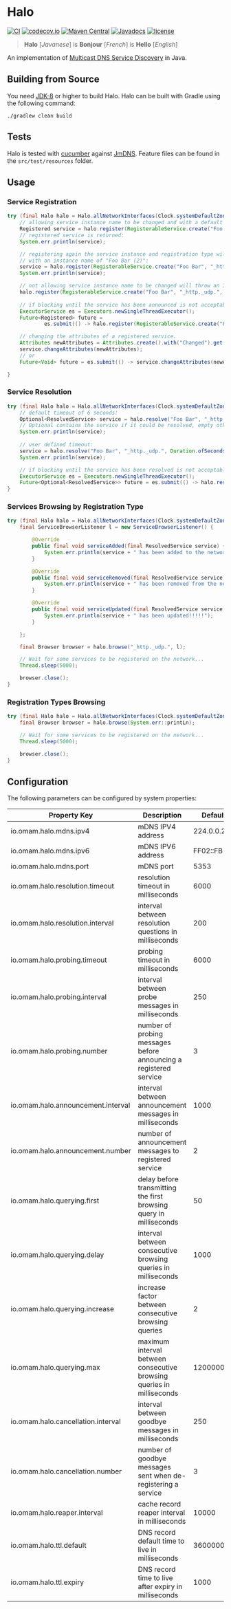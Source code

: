 # Halo

[![CI](https://github.com/ofmooseandmen/halo/workflows/CI/badge.svg)](https://github.com/ofmooseandmen/halo/actions?query=workflow%3ACI)
[![codecov.io](https://codecov.io/github/ofmooseandmen/halo/branches/master/graphs/badge.svg)](https://codecov.io/github/ofmooseandmen/halo)
[![Maven Central](https://img.shields.io/maven-central/v/com.github.ofmooseandmen/halo.svg)](http://search.maven.org/#search%7Cga%7C1%7Cg%3A%22com.github.ofmooseandmen%22%20AND%20a%3A%22halo%22)
[![Javadocs](https://www.javadoc.io/badge/com.github.ofmooseandmen/halo.svg?color=lightgrey)](https://www.javadoc.io/doc/com.github.ofmooseandmen/halo)
[![license](https://img.shields.io/badge/license-BSD3-lightgray.svg)](https://opensource.org/licenses/BSD-3-Clause)

> __Halo__ [_Javanese_] is __Bonjour__ [_French_] is __Hello__ [_English_]

An implementation of [Multicast DNS Service Discovery](https://en.wikipedia.org/wiki/Zero-configuration_networking#Service_discovery) in Java.

## Building from Source

You need [JDK-8](http://jdk.java.net/8) or higher to build Halo.
Halo can be built with Gradle using the following command:

```
./gradlew clean build
```

## Tests

Halo is tested with [cucumber](https://cucumber.io) against [JmDNS](https://github.com/jmdns/jmdns). Feature files can be found in the `src/test/resources` folder.

## Usage

### Service Registration

```java
try (final Halo halo = Halo.allNetworkInterfaces(Clock.systemDefaultZone())) {
    // allowing service instance name to be changed and with a default TTL of 1 hour:
    Registered service = halo.register(RegisterableService.create("Foo Bar", "_http._udp.", 8009).get());
    // registered service is returned:
    System.err.println(service);

    // registering again the service instance and registration type will return a service
    // with an instance name of "Foo Bar (2)":
    service = halo.register(RegisterableService.create("Foo Bar", "_http._udp.", 8010).get());
    System.err.println(service);

    // not allowing service instance name to be changed will throw an IOException at this point:
    halo.register(RegisterableService.create("Foo Bar", "_http._udp.", 8011).get(), false);
    
    // if blocking until the service has been announced is not acceptable:
    ExecutorService es = Executors.newSingleThreadExecutor();
    Future<Registered> future =
            es.submit(() -> halo.register(RegisterableService.create("Future", "_http._udp.", 8009).get()));

    // changing the attributes of a registered service.
    Attributes newAttributes = Attributes.create().with("Changed").get();
    service.changeAttributes(newAttributes);
    // or
    Future<Void> future = es.submit(() -> service.changeAttributes(newAttributes));

}
```

### Service Resolution

```java
try (final Halo halo = Halo.allNetworkInterfaces(Clock.systemDefaultZone())) {
    // default timeout of 6 seconds:
    Optional<ResolvedService> service = halo.resolve("Foo Bar", "_http._udp.");
    // Optional contains the service if it could be resolved, empty otherwise:
    System.err.println(service);
    
    // user defined timeout:
    service = halo.resolve("Foo Bar", "_http._udp.", Duration.ofSeconds(1));
    System.err.println(service);

    // if blocking until the service has been resolved is not acceptable:
    ExecutorService es = Executors.newSingleThreadExecutor();
    Future<Optional<ResolvedService>> future = es.submit(() -> halo.resolved("Foo Bar", "_http._udp."));
}
```

### Services Browsing by Registration Type

```java
try (final Halo halo = Halo.allNetworkInterfaces(Clock.systemDefaultZone())) {
    final ServiceBrowserListener l = new ServiceBrowserListener() {

        @Override
        public final void serviceAdded(final ResolvedService service) {
            System.err.println(service + " has been added to the network!!!!!");
        }

        @Override
        public final void serviceRemoved(final ResolvedService service) {
            System.err.println(service + " has been removed from the network!!!!!");
        }

        @Override
        public final void serviceUpdated(final ResolvedService service) {
            System.err.println(service + " has been updated!!!!!");
        }

    };

    final Browser browser = halo.browse("_http._udp.", l);

    // Wait for some services to be registered on the network...
    Thread.sleep(5000);

    browser.close();
}
```

### Registration Types Browsing

```java
try (final Halo halo = Halo.allNetworkInterfaces(Clock.systemDefaultZone())) {
    final Browser browser = halo.browse(System.err::printLn);

    // Wait for some services to be registered on the network...
    Thread.sleep(5000);

    browser.close();
}
```

## Configuration
The following parameters can be configured by system properties:

| Property Key                       | Description                                                           | Default     |
| ---------------------------------- | --------------------------------------------------------------------- | ----------- |
| io.omam.halo.mdns.ipv4             | mDNS IPV4 address                                                     | 224.0.0.251 |
| io.omam.halo.mdns.ipv6             | mDNS IPV6 address                                                     | FF02::FB    |
| io.omam.halo.mdns.port             | mDNS port                                                             | 5353        |
| io.omam.halo.resolution.timeout    | resolution timeout in milliseconds                                    | 6000        |
| io.omam.halo.resolution.interval   | interval between resolution questions in milliseconds                 | 200         |
| io.omam.halo.probing.timeout       | probing timeout in milliseconds                                       | 6000        |
| io.omam.halo.probing.interval      | interval between probe messages in milliseconds                       | 250         |
| io.omam.halo.probing.number        | number of probing messages before announcing a registered service     | 3           |
| io.omam.halo.announcement.interval | interval between announcement messages in milliseconds                | 1000        |
| io.omam.halo.announcement.number   | number of announcement messages to registered service                 | 2           |
| io.omam.halo.querying.first        | delay before transmitting the first browsing query in milliseconds    | 50          |
| io.omam.halo.querying.delay        | interval between consecutive browsing queries in milliseconds         | 1000        |
| io.omam.halo.querying.increase     | increase factor between consecutive browsing queries                  | 2           |
| io.omam.halo.querying.max          | maximum interval between consecutive browsing queries in milliseconds | 1200000     |
| io.omam.halo.cancellation.interval | interval between goodbye messages in milliseconds                     | 250         |
| io.omam.halo.cancellation.number   | number of goodbye messages sent when de-registering a service         | 3           |
| io.omam.halo.reaper.interval       | cache record reaper interval in milliseconds                          | 10000       |
| io.omam.halo.ttl.default           | DNS record default time to live in milliseconds                       | 3600000     |
| io.omam.halo.ttl.expiry            | DNS record time to live after expiry in milliseconds                  | 1000        |
